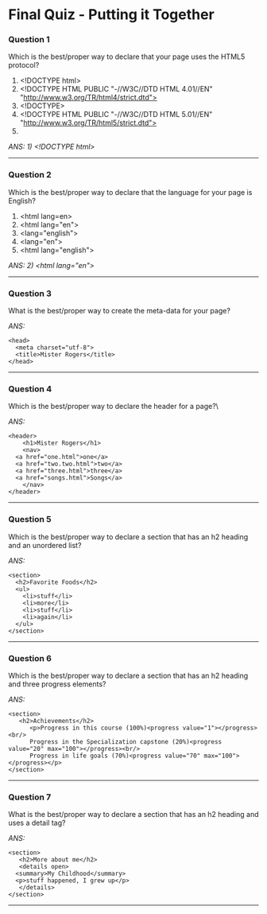 # Final Quiz - Putting it Together

### Question 1
Which is the best/proper way to declare that your page uses the HTML5 protocol?

  1) \<!DOCTYPE html> 
  2) \<!DOCTYPE HTML PUBLIC "-//W3C//DTD HTML 4.01//EN" "http://www.w3.org/TR/html4/strict.dtd">
  3) \<!DOCTYPE> 
  4) \<!DOCTYPE HTML PUBLIC "-//W3C//DTD HTML 5.01//EN" "http://www.w3.org/TR/html5/strict.dtd">
  5) <!html> 
 
_ANS:  1) \<!DOCTYPE html>_<hr>

### Question 2
Which is the best/proper way to declare that the language for your page is English? 

  1) \<html lang=en>
  2) \<html lang="en">
  3) \<lang="english">
  4) \<lang="en">
  5) \<html lang="english">
  
_ANS: 2) \<html lang="en">_<hr>

### Question 3
What is the best/proper way to create the meta-data for your page?

_ANS:_

    <head>
      <meta charset="utf-8">
      <title>Mister Rogers</title>
    </head>
 
 <hr>

### Question 4
Which is the best/proper way to declare the header for a page?\

_ANS:_

    <header>
        <h1>Mister Rogers</h1>
        <nav>
      <a href="one.html">one</a>
      <a href="two.two.html">two</a>
      <a href="three.html">three</a>
      <a href="songs.html">Songs</a>
        </nav>
    </header>
    
<hr>

### Question 5
Which is the best/proper way to declare a section that has an h2 heading and an unordered list?

_ANS:_

    <section>
      <h2>Favorite Foods</h2>
      <ul>
        <li>stuff</li>
        <li>more</li>
        <li>stuff</li>
        <li>again</li>
      </ul>
    </section>
    
<hr>

### Question 6
Which is the best/proper way to declare a section that has an h2 heading and three progress elements?

_ANS:_

    <section>
       <h2>Achievements</h2>
          <p>Progress in this course (100%)<progress value="1"></progress><br/>
          Progress in the Specialization capstone (20%)<progress value="20" max="100"></progress><br/>
          Progress in life goals (70%)<progress value="70" max="100"></progress></p>
    </section>
    
<hr>

### Question 7
What is the best/proper way to declare a section that has an h2 heading and uses a detail tag?

_ANS:_

    <section>
       <h2>More about me</h2>
       <details open>
      <summary>My Childhood</summary>
      <p>stuff happened, I grew up</p>
       </details>
    </section>
    
<hr>



